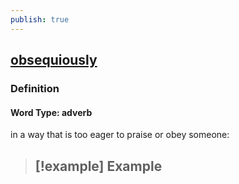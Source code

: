 ```yaml
---
publish: true
---
```


## [obsequiously](https://dictionary.cambridge.org/dictionary/english/obsequiously)

### Definition
#### Word Type: adverb
in a way that is too eager to praise or obey someone:

>[!example] Example
> - 
